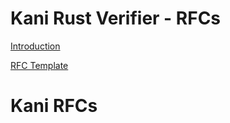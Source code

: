 # Kani Rust Verifier - RFCs

[Introduction](./intro.md)

[RFC Template](./template.md)

# Kani RFCs


